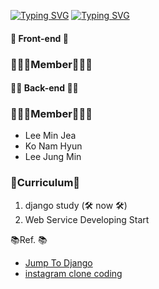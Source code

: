 
[![Typing SVG](https://readme-typing-svg.herokuapp.com?font=D2coding&size=23&color=F798E7&lines=%F0%9F%94%A5%EC%9A%B0%EB%A6%B0+%EC%9D%91%EC%95%A0%EA%B0%9C%EB%B0%9C%EB%8B%A8!%F0%9F%94%A5)](https://git.io/typing-svg)
[![Typing SVG](https://readme-typing-svg.herokuapp.com?font=D2coding&size=22&color=F5ACF7&lines=%E2%9C%A8%EC%A7%80%EA%B5%AC%EB%A5%BC+%EC%A0%95%EB%B3%B5%ED%95%98%EA%B2%8C%EB%94%B0%E2%9C%A8)](https://git.io/typing-svg)



#### 🎠 Front-end 🎠
<h3>🧑🏻‍💻Member🧑🏻‍💻</h3>



#### 👨‍💻 Back-end 👨‍💻

<h3>🧑🏻‍💻Member🧑🏻‍💻</h3>

- Lee Min Jea 
- Ko Nam Hyun
- Lee Jung Min

<h3>📓Curriculum📓</h3>
<ol>
    <li>django study (🛠 now 🛠) </li>
    <li>Web Service Developing Start</li>
</ol>

<p>📚Ref. 📚</p>

- <a href="https://wikidocs.net/book/4223">Jump To Django</a>
- <a href="https://youtu.be/M8UPyeF5DfM">instagram clone coding</a>
